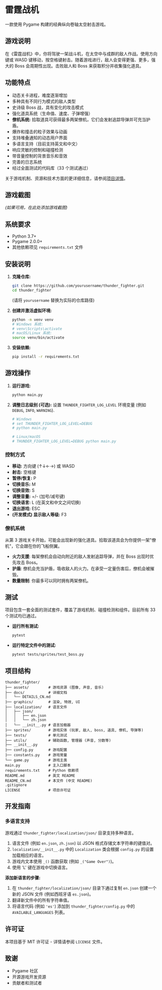# 雷霆战机

一款使用 Pygame 构建的经典纵向卷轴太空射击游戏。

## 游戏说明

在《雷霆战机》中，你将驾驶一架战斗机，在太空中与成群的敌人作战。使用方向键或 WASD 键移动，按空格键射击。随着游戏进行，敌人会变得更强、更多，强大的 Boss 会周期性出现。击败敌人和 Boss 来获取积分并收集强化道具。

## 功能特点

- 动态关卡进程，难度逐渐增加
- 多种具有不同行为模式的敌人类型
- 史诗级 Boss 战，具有变化的攻击模式
- 强化道具系统（生命值、速度、子弹增强）
- **僚机系统:** 拾取道具可获得最多两架僚机，它们会发射追踪导弹并可充当护盾。
- 爆炸和撞击的粒子效果与动画
- 支持堆叠通知的动态用户界面
- 多语言支持（目前支持英文和中文）
- 响应灵敏的控制和碰撞检测
- 带音量控制的背景音乐和音效
- 完善的日志系统
- 经过全面测试的代码库（33 个测试通过）

关于游戏机制、资源和技术方面的更详细信息，请参阅[项目详情](docs/DETAILS_CN.md)。

## 游戏截图

_(如果可用，在此处添加游戏截图)_ 
<!-- ![游戏截图](screenshots/gameplay.png) -->

## 系统要求

- Python 3.7+
- Pygame 2.0.0+
- 其他依赖项见 `requirements.txt` 文件

## 安装说明

1.  **克隆仓库:**
    ```bash
    git clone https://github.com/yourusername/thunder_fighter.git
    cd thunder_fighter
    ```
    (请将 `yourusername` 替换为实际的仓库路径)

2.  **创建并激活虚拟环境:**
    ```bash
    python -m venv venv
    # Windows 系统:
    # venv\Scripts\activate
    # macOS/Linux 系统:
    source venv/bin/activate
    ```

3.  **安装依赖:**
    ```bash
    pip install -r requirements.txt
    ```

## 游戏操作

1.  **运行游戏:**
    ```bash
    python main.py
    ```

2.  **调整日志级别 (可选):**
    设置 `THUNDER_FIGHTER_LOG_LEVEL` 环境变量 (例如 `DEBUG`, `INFO`, `WARNING`).
    ```bash
    # Windows
    # set THUNDER_FIGHTER_LOG_LEVEL=DEBUG
    # python main.py
    
    # Linux/macOS
    # THUNDER_FIGHTER_LOG_LEVEL=DEBUG python main.py
    ```

### 控制方式

-   **移动:** 方向键 (↑↓←→) 或 WASD
-   **射击:** 空格键
-   **暂停/恢复:** P
-   **切换音乐:** M
-   **切换音效:** S
-   **调整音量:** +/- (加号/减号键)
-   **切换语言:** L (在英文和中文之间切换)
-   **退出游戏:** ESC
-   **(开发模式) 显示敌人等级:** F3

### 僚机系统

从第 3 游戏关卡开始，可能会出现新的强化道具。拾取该道具会为你提供一架"僚机"，它会跟在你的飞船侧翼。

-   **火力支援**: 每架僚机会自动向附近的敌人发射追踪导弹，并在 Boss 出现时优先攻击 Boss。
-   **护盾**: 僚机会充当护盾，吸收敌人的火力。在承受一定量伤害后，僚机会被摧毁。
-   **数量限制**: 你最多可以同时拥有两架僚机。

## 测试

项目包含一套全面的测试套件，覆盖了游戏机制、碰撞检测和组件。目前所有 33 个测试均已通过。

-   **运行所有测试:**
    ```bash
    pytest
    ```

-   **运行特定文件中的测试:**
    ```bash
    pytest tests/sprites/test_boss.py
    ```

## 项目结构

```
thunder_fighter/
├── assets/         # 游戏资源 (图像, 声音, 音乐)
├── docs/           # 详细文档
│   └── DETAILS_CN.md
├── graphics/       # 渲染, 特效, UI
├── localization/   # 语言文件
│   ├── json/
│   │   ├── en.json
│   │   └── zh.json
│   └── __init__.py # 语言加载器
├── sprites/        # 游戏实体 (玩家, 敌人, boss, 道具, 僚机, 导弹等)
├── tests/          # 单元测试
├── utils/          # 辅助函数, 管理器 (声音, 分数等)
├── __init__.py
├── config.py       # 游戏配置
├── constants.py    # 游戏常量
└── game.py         # 游戏主类
main.py             # 主入口脚本
requirements.txt    # Python 依赖项
README.md           # 英文 README
README_CN.md        # 本文件 (中文 README)
.gitignore
LICENSE             # 项目许可证
```

## 开发指南

### 多语言支持

游戏通过 `thunder_fighter/localization/json/` 目录支持多种语言。

1.  语言文件 (例如 `en.json`, `zh.json`) 以 JSON 格式存储文本字符串的键值对。
2.  `localization/__init__.py` 中的 `Localization` 类会根据 `config.py` 的设置加载相应的语言。
3.  游戏内文本使用 `_()` 函数获取 (例如 `_("Game Over")`)。
4.  使用 'L' 键在游戏中切换语言。

**添加新语言的步骤:**

1.  在 `thunder_fighter/localization/json/` 目录下通过复制 `en.json` 创建一个新的 JSON 文件 (例如西班牙语 `es.json`)。
2.  翻译新文件中的所有字符串值。
3.  将语言代码 (例如 `'es'`) 添加到 `thunder_fighter/config.py` 中的 `AVAILABLE_LANGUAGES` 列表。

## 许可证

本项目基于 MIT 许可证 - 详情请参阅 `LICENSE` 文件。

## 致谢

-   Pygame 社区
-   开源游戏开发资源
-   贡献者和测试者
